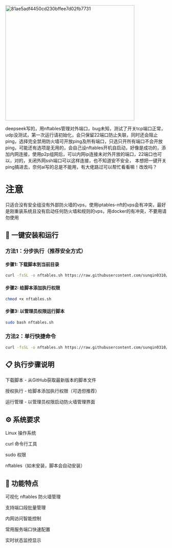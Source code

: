 <img width="403" height="360" alt="81ae5adf4450cd230bffee7d02fb7731" src="https://github.com/user-attachments/assets/163faa29-89f6-400d-b827-225910a6de12" />

deepseek写的，用nftables管理对外端口，bug未知，测试了开关tcp端口正常，udp没测试，第一次运行请初始化，会只保留22端口防止失联，同时还会阻止ping，选择完全禁用防火墙可开放ping及所有端口，只选只开所有端口不会开放ping，可能还有选项是无用的，会自己设nftables开机自启动，好像是成功的，添加内网连接，使用p2p组网后，可以内网ip连接未对外开放的端口，22端口也可以，对的，关闭外网ssh端口可以这样连接，也不知道安不安全，
本想把一键开关ping搞进去，奈何ai写的总是不能用，有大佬路过可以帮忙看看嘛！改改吗？
# 注意
只适合没有安全组没有外部防火墙的vps，使用iptables-nft的vps会有冲突，最好是刚重装系统且没有启动任何防火墙和规则的vps，用docker的有冲突，不要用请勿使用
## 🚀 一键安装和运行

### 方法1：分步执行（推荐安全方式）

#### 步骤1: 下载脚本到当前目录
```bash
curl -fsSL -o nftables.sh https://raw.githubusercontent.com/sunqin0310/nftables/refs/heads/main/nftables.sh
```

#### 步骤2: 给脚本添加执行权限
```bash
chmod +x nftables.sh
```

#### 步骤3: 以管理员权限运行脚本
```bash
sudo bash nftables.sh
```

### 方法2：单行快捷命令
```bash
curl -fsSL -o nftables.sh https://raw.githubusercontent.com/sunqin0310/nftables/refs/heads/main/nftables.sh && chmod +x nftables.sh && sudo bash nftables.sh
```

## 📋 执行步骤说明
下载脚本 - 从GitHub获取最新版本的脚本文件

授权执行 - 给脚本添加执行权限（可选但推荐）

运行管理 - 以管理员权限启动防火墙管理界面

## ⚙️ 系统要求
Linux 操作系统

curl 命令行工具

sudo 权限

nftables（如未安装，脚本会自动安装）

## 🎯 功能特点
可视化 nftables 防火墙管理

支持端口段批量管理

内网访问智能控制

常用服务端口快速配置

实时状态监控显示
